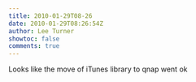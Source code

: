 ```yaml
---
title: 2010-01-29T08-26
date: 2010-01-29T08:26:54Z
author: Lee Turner
showtoc: false
comments: true
---
```


Looks like the move of iTunes library to qnap went ok

